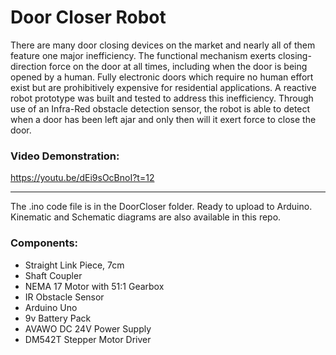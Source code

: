 # Door Closer Robot
There are many door closing devices on the market and nearly all of them feature one major inefficiency. The functional mechanism exerts closing-direction force on the door at all times, including when the door is being opened by a human. Fully electronic doors which require no human effort exist but are prohibitively expensive for residential applications. A reactive robot prototype was built and tested to address this inefficiency. Through use of an Infra-Red obstacle detection sensor, the robot is able to detect when a door has been left ajar  and only then will it exert force to close the door.

### Video Demonstration:
https://youtu.be/dEi9sOcBnoI?t=12

----------

The .ino code file is in the DoorCloser folder. Ready to upload to Arduino.
Kinematic and Schematic diagrams are also available in this repo.

### Components:
- Straight Link Piece, 7cm
- Shaft Coupler
- NEMA 17 Motor with 51:1 Gearbox
- IR Obstacle Sensor
- Arduino Uno
- 9v Battery Pack
- AVAWO DC 24V Power Supply
- DM542T Stepper Motor Driver


